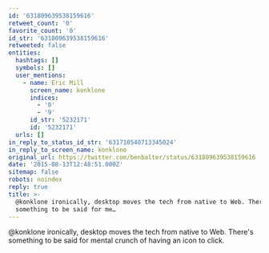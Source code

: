 ```yaml
---
id: '631809639538159616'
retweet_count: '0'
favorite_count: '0'
id_str: '631809639538159616'
retweeted: false
entities:
  hashtags: []
  symbols: []
  user_mentions:
    - name: Eric Mill
      screen_name: konklone
      indices:
        - '0'
        - '9'
      id_str: '5232171'
      id: '5232171'
  urls: []
in_reply_to_status_id_str: '631710540713345024'
in_reply_to_screen_name: konklone
original_url: https://twitter.com/benbalter/status/631809639538159616
date: '2015-08-13T12:48:51.000Z'
sitemap: false
robots: noindex
reply: true
title: >-
  @konklone ironically, desktop moves the tech from native to Web. There's
  something to be said for me…
---
```


@konklone ironically, desktop moves the tech from native to Web. There's something to be said for mental crunch of having an icon to click.